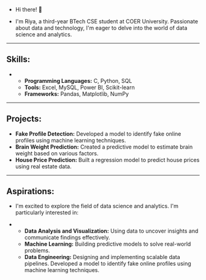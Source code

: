 -  Hi there! 👋

-  I'm Riya, a third-year BTech CSE student at COER University. Passionate about data and technology, I'm eager to delve into the world of data science and analytics.

---
## **Skills:**

-  - **Programming Languages:** C, Python, SQL
   - **Tools:** Excel, MySQL, Power BI, Scikit-learn
   - **Frameworks:** Pandas, Matplotlib, NumPy

---
## **Projects:**

   - **Fake Profile Detection:** Developed a model to identify fake online profiles using machine learning techniques.
   - **Brain Weight Prediction:** Created a predictive model to estimate brain weight based on various factors.
   - **House Price Prediction:** Built a regression model to predict house prices using real estate data.

---
## **Aspirations:**

- I'm excited to explore the field of data science and analytics. I'm particularly interested in:

-  - **Data Analysis and Visualization:** Using data to uncover insights and communicate findings effectively.
   - **Machine Learning:** Building predictive models to solve real-world problems.
   - **Data Engineering:** Designing and implementing scalable data pipelines. Developed a model to identify fake online profiles using machine learning techniques.
